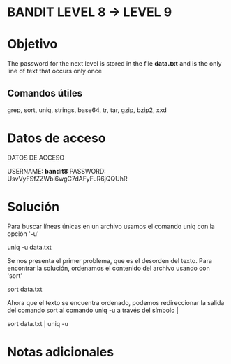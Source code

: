 # BANDIT LEVEL 8 -> LEVEL 9

# Objetivo

The password for the next level is stored in the file **data.txt** and is the only line of text that occurs only once

## Comandos útiles

grep, sort, uniq, strings, base64, tr, tar, gzip, bzip2, xxd



# Datos de acceso

DATOS DE ACCESO

USERNAME: **bandit8**
PASSWORD:  UsvVyFSfZZWbi6wgC7dAFyFuR6jQQUhR

# Solución

Para buscar líneas únicas en un archivo usamos el comando uniq con la opción '-u'

uniq -u data.txt


Se nos presenta el primer problema, que es el desorden del texto. Para encontrar la solución, ordenamos el contenido del archivo usando con  'sort'

sort data.txt 

Ahora que el texto se encuentra ordenado, podemos redireccionar la salida del comando sort al comando uniq -u a través del símbolo |

sort data.txt | uniq -u


# Notas adicionales


